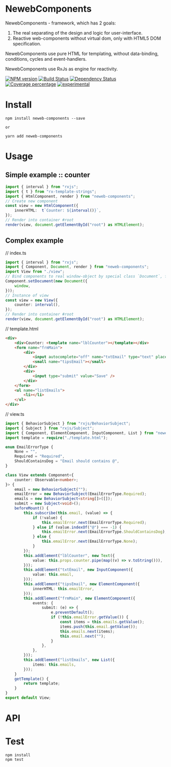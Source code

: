 # NewebComponents

NewebComponents - framework, which has 2 goals:

1. The real separating of the design and logic for user-interface.
2. Reactive web-components without virtual dom, only with HTML5 DOM specification.

NewebComponents use pure HTML for templating, without data-binding, conditions, cycles and event-handlers.

NewebComponents use RxJs as engine for reactivity.

[![NPM version][npm-image]][npm-url] [![Build Status][travis-image]][travis-url] [![Dependency Status][daviddm-image]][daviddm-url] [![Coverage percentage][coveralls-image]][coveralls-url]
[![experimental](http://badges.github.io/stability-badges/dist/experimental.svg)](http://github.com/badges/stability-badges)

# Install

    npm install neweb-components --save

    or

    yarn add neweb-components

# Usage

## Simple example :: counter

```typescript
import { interval } from "rxjs";
import { t } from "rx-template-strings";
import { HtmlComponent, render } from "neweb-components";
// Create new component
const view = new HtmlComponent({
    innerHTML:  t`Counter: ${interval()}`,
});
// Render into container #root
render(view, document.getElementById("root") as HTMLElement);
```

## Complex example

// index.ts

```typescript
import { interval } from "rxjs";
import { Component, Document, render } from "neweb-components";
import View from "./view";
// Bind components to real window-object by special class `Document`, for example, window can be from JSDOM
Component.setDocument(new Document({
    window,
}));
// Instance of view
const view = new View({
    counter: interval(),
});
// Render into container #root
render(view, document.getElementById("root") as HTMLElement);
```

// template.html

```html
<div>
    <div>Counter: <template name="lblCounter"></template></div>
    <form name="frmMain">
        <div>
            <input autocomplete="off" name="txtEmail" type="text" placeholder="Type email" />
            <small name="tipsEmail"></small>
        </div>
        <div>
            <input type="submit" value="Save" />
        </div>
    </form>
    <ul name="listEmails">
        <li></li>
    </ul>
</div>
```

// view.ts

```typescript
import { BehaviorSubject } from "rxjs/BehaviorSubject";
import { Subject } from "rxjs/Subject";
import { Component, ElementComponent, InputComponent, List } from "neweb-components";
import template = require("./template.html");

enum EmailErrorType {
    None = "",
    Required = "Required",
    ShouldContainsDog = "Email should contains @",
}

class View extends Component<{
    counter: Observable<number>;
}> {
    email = new BehaviorSubject("");
    emailError = new BehaviorSubject(EmailErrorType.Required);
    emails = new BehaviorSubject<string[]>([]);
    submit = new Subject<void>();
    beforeMount() {
        this.subscribe(this.email, (value) => {
            if (!value) {
                this.emailError.next(EmailErrorType.Required);
            } else if (value.indexOf("@") === -1) {
                this.emailError.next(EmailErrorType.ShouldContainsDog);
            } else {
                this.emailError.next(EmailErrorType.None);
            }
        });
        this.addElement("lblCounter", new Text({
            value: this.props.counter.pipe(map((v) => v.toString())),
        }));
        this.addElement("txtEmail", new InputComponent({
            value: this.email,
        }));
        this.addElement("tipsEmail", new ElementComponent({
            innerHTML: this.emailError,
        }));
        this.addElement("frmMain", new ElementComponent({
            events: {
                submit: (e) => {
                    e.preventDefault();
                    if (!this.emailError.getValue()) {
                        const items = this.emails.getValue();
                        items.push(this.email.getValue());
                        this.emails.next(items);
                        this.email.next("");
                    }
                },
            },
        }));
        this.addElement("listEmails", new List({
            items: this.emails,
        }));
    }
    getTemplate() {
        return template;
    }
}
export default View;

```

# API



# Test

    npm install
    npm test

[npm-image]: https://badge.fury.io/js/neweb-components.svg
[npm-url]: https://npmjs.org/package/neweb-components
[travis-image]: https://travis-ci.org/newebio/neweb-components.svg?branch=master
[travis-url]: https://travis-ci.org/newebio/neweb-components
[daviddm-image]: https://david-dm.org/newebio/neweb-components.svg?theme=shields.io
[daviddm-url]: https://david-dm.org/newebio/neweb-components
[coveralls-image]: https://coveralls.io/repos/newebio/neweb-components/badge.svg
[coveralls-url]: https://coveralls.io/r/newebio/neweb-components